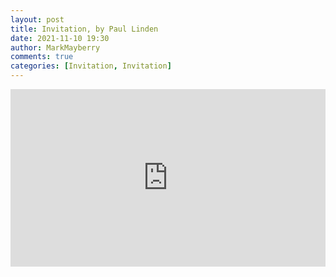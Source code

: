 ```yaml
---
layout: post
title: Invitation, by Paul Linden
date: 2021-11-10 19:30
author: MarkMayberry
comments: true
categories: [Invitation, Invitation]
---
```

<div style="padding: 56.25% 0 0 0; position: relative;"><iframe style="position: absolute; top: 0; left: 0; width: 100%; height: 100%;" title="Invitation, by Paul Linden" src="https://player.vimeo.com/video/645061255?h=7b0c0a8022&amp;badge=0&amp;autopause=0&amp;player_id=0&amp;app_id=58479" frameborder="0" allowfullscreen=""></iframe></div>
<p>
<script src="https://player.vimeo.com/api/player.js"></script>
</p>
